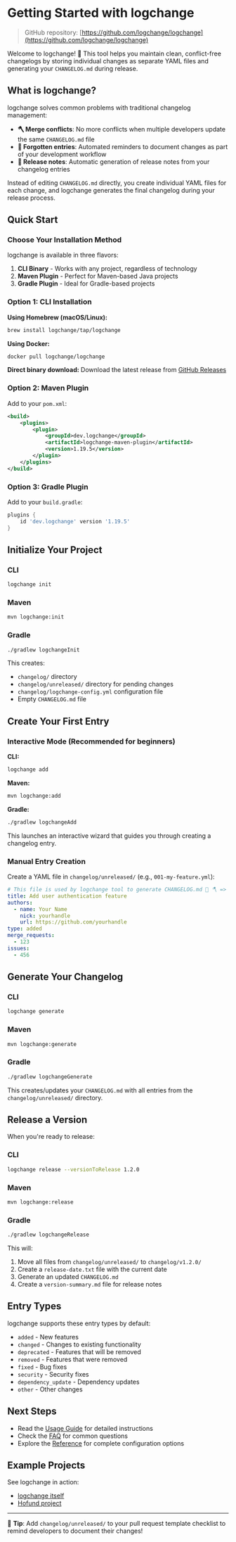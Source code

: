 # Getting Started with logchange

> GitHub repository: [https://github.com/logchange/logchange](https://github.com/logchange/logchange)

Welcome to logchange! 🌳 This tool helps you maintain clean, conflict-free changelogs by storing individual changes as separate YAML files and generating your `CHANGELOG.md` during release.

## What is logchange?

logchange solves common problems with traditional changelog management:

- **🪓 Merge conflicts**: No more conflicts when multiple developers update the same `CHANGELOG.md` file
- **🌲 Forgotten entries**: Automated reminders to document changes as part of your development workflow
- **📜 Release notes**: Automatic generation of release notes from your changelog entries

Instead of editing `CHANGELOG.md` directly, you create individual YAML files for each change, and logchange generates the final changelog during your release process.

## Quick Start

### Choose Your Installation Method

logchange is available in three flavors:

1. **CLI Binary** - Works with any project, regardless of technology
2. **Maven Plugin** - Perfect for Maven-based Java projects
3. **Gradle Plugin** - Ideal for Gradle-based projects

### Option 1: CLI Installation

**Using Homebrew (macOS/Linux):**
```bash
brew install logchange/tap/logchange
```

**Using Docker:**
```bash
docker pull logchange/logchange
```

**Direct binary download:**
Download the latest release from [GitHub Releases](https://github.com/logchange/logchange/releases)

### Option 2: Maven Plugin

Add to your `pom.xml`:

```xml
<build>
    <plugins>
        <plugin>
            <groupId>dev.logchange</groupId>
            <artifactId>logchange-maven-plugin</artifactId>
            <version>1.19.5</version>
        </plugin>
    </plugins>
</build>
```

### Option 3: Gradle Plugin

Add to your `build.gradle`:

```groovy
plugins {
    id 'dev.logchange' version '1.19.5'
}
```

## Initialize Your Project

### CLI
```bash
logchange init
```

### Maven
```bash
mvn logchange:init
```

### Gradle
```bash
./gradlew logchangeInit
```

This creates:
- `changelog/` directory
- `changelog/unreleased/` directory for pending changes
- `changelog/logchange-config.yml` configuration file
- Empty `CHANGELOG.md` file

## Create Your First Entry

### Interactive Mode (Recommended for beginners)

**CLI:**
```bash
logchange add
```

**Maven:**
```bash
mvn logchange:add
```

**Gradle:**
```bash
./gradlew logchangeAdd
```

This launches an interactive wizard that guides you through creating a changelog entry.

### Manual Entry Creation

Create a YAML file in `changelog/unreleased/` (e.g., `001-my-feature.yml`):

```yaml
# This file is used by logchange tool to generate CHANGELOG.md 🌳 🪓 => 🪵
title: Add user authentication feature
authors:
  - name: Your Name
    nick: yourhandle
    url: https://github.com/yourhandle
type: added
merge_requests:
  - 123
issues:
  - 456
```

## Generate Your Changelog

### CLI
```bash
logchange generate
```

### Maven
```bash
mvn logchange:generate
```

### Gradle
```bash
./gradlew logchangeGenerate
```

This creates/updates your `CHANGELOG.md` with all entries from the `changelog/unreleased/` directory.

## Release a Version

When you're ready to release:

### CLI
```bash
logchange release --versionToRelease 1.2.0
```

### Maven
```bash
mvn logchange:release
```

### Gradle
```bash
./gradlew logchangeRelease
```

This will:
1. Move all files from `changelog/unreleased/` to `changelog/v1.2.0/`
2. Create a `release-date.txt` file with the current date
3. Generate an updated `CHANGELOG.md`
4. Create a `version-summary.md` file for release notes

## Entry Types

logchange supports these entry types by default:

- `added` - New features
- `changed` - Changes to existing functionality
- `deprecated` - Features that will be removed
- `removed` - Features that were removed
- `fixed` - Bug fixes
- `security` - Security fixes
- `dependency_update` - Dependency updates
- `other` - Other changes

## Next Steps

- Read the [Usage Guide](usage.md) for detailed instructions
- Check the [FAQ](faq.md) for common questions
- Explore the [Reference](reference.md) for complete configuration options

## Example Projects

See logchange in action:
- [logchange itself](https://github.com/logchange/logchange/blob/main/CHANGELOG.md)
- [Hofund project](https://github.com/logchange/hofund/blob/master/CHANGELOG.md)

---

🌟 **Tip**: Add `changelog/unreleased/` to your pull request template checklist to remind developers to document their changes!